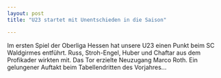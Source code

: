 ```yaml
---
layout: post
title: "U23 startet mit Unentschieden in die Saison"

---
```


Im ersten Spiel der Oberliga Hessen hat unsere U23 einen Punkt beim SC Waldgirmes entführt. Russ, Stroh-Engel, Huber und Chaftar aus dem Profikader wirkten mit. Das Tor erzielte Neuzugang Marco Roth. Ein gelungener Auftakt beim Tabellendritten des Vorjahres...


